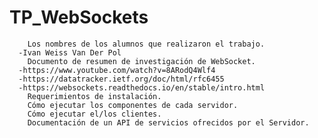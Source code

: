 # TP_WebSockets
		Los nombres de los alumnos que realizaron el trabajo.
      -Ivan Weiss Van Der Pol
		Documento de resumen de investigación de WebSocket.
      -https://www.youtube.com/watch?v=8ARodQ4Wlf4
      -https://datatracker.ietf.org/doc/html/rfc6455
      -https://websockets.readthedocs.io/en/stable/intro.html 
		Requerimientos de instalación.
		Cómo ejecutar los componentes de cada servidor.
		Cómo ejecutar el/los clientes.
		Documentación de un API de servicios ofrecidos por el Servidor.
	
